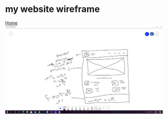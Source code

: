 # my website wireframe
[Home](https://samerlutfi.github.io/myfirst-webpage/main/index.html)
![photo](wireframe.png)

